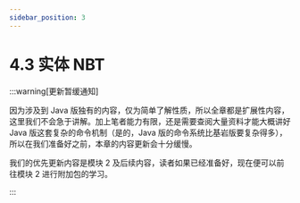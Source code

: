 ```yaml
---
sidebar_position: 3
---
```


# 4.3 实体 NBT

:::warning[更新暂缓通知]

因为涉及到 Java 版独有的内容，仅为简单了解性质，所以全章都是扩展性内容，这里我们不会急于讲解。加上笔者能力有限，还是需要查阅大量资料才能大概讲好 Java 版这套复杂的命令机制（是的，Java 版的命令系统比基岩版要复杂得多），所以在我们准备好之前，本章的内容更新会十分缓慢。

我们的优先更新内容是模块 2 及后续内容，读者如果已经准备好，现在便可以前往模块 2 进行附加包的学习。

:::
